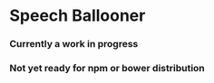 # Speech Ballooner

### Currently a work in progress

### Not yet ready for npm or bower distribution
